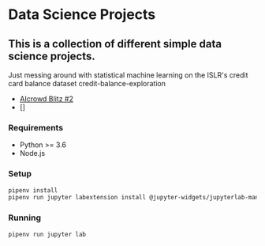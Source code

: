 # Data Science Projects
## This is a collection of different simple data science projects.
Just messing around with statistical machine learning on the ISLR's credit card balance dataset
credit-balance-exploration

- [AIcrowd Blitz #2](https://github.com/azharichenko/ai-crowd-blitz)
- []

### Requirements
- Python >= 3.6
- Node.js

### Setup

```bash
pipenv install
pipenv run jupyter labextension install @jupyter-widgets/jupyterlab-manager
```

### Running

```bash
pipenv run jupyter lab
```
